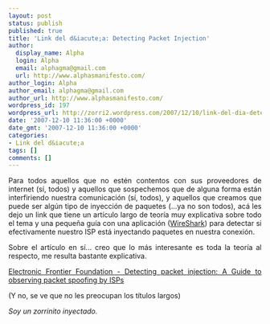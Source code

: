 ```yaml
---
layout: post
status: publish
published: true
title: 'Link del d&iacute;a: Detecting Packet Injection'
author:
  display_name: Alpha
  login: Alpha
  email: alphagma@gmail.com
  url: http://www.alphasmanifesto.com/
author_login: Alpha
author_email: alphagma@gmail.com
author_url: http://www.alphasmanifesto.com/
wordpress_id: 197
wordpress_url: http://zorri2.wordpress.com/2007/12/10/link-del-dia-detecting-packet-injection/
date: '2007-12-10 11:36:00 +0000'
date_gmt: '2007-12-10 11:36:00 +0000'
categories:
- Link del d&iacute;a
tags: []
comments: []
---
```

<div align="justify">Para todos aquellos que no est&eacute;n contentos con sus proveedores de internet (s&iacute;, todos) y aquellos que sospechemos que de alguna forma est&aacute;n interfiriendo nuestra comunicaci&oacute;n (s&iacute;, todos), y aquellos que creamos que puede ser alg&uacute;n tipo de inyecci&oacute;n de paquetes (...ya no son todos), ac&aacute; les dejo un link que tiene un art&iacute;culo largo de teor&iacute;a muy explicativa sobre todo el tema y una peque&ntilde;a gu&iacute;a con una aplicaci&oacute;n (<a href="http://www.wireshark.org/">WireShark</a>) para detectar si efectivamente nuestro ISP est&aacute; inyectando paquetes en nuestra conexi&oacute;n.</p>
<p>Sobre el art&iacute;culo en s&iacute;... creo que lo m&aacute;s interesante es toda la teor&iacute;a al respecto, me resulta bastante explicativa.</p>
<p><a href="http://www.eff.org/wp/detecting-packet-injection">Electronic Frontier Foundation - Detecting packet injection: A Guide to observing packet spoofing by ISPs</a></p>
<p>(Y no, se ve que no les preocupan los t&iacute;tulos largos)</p>
<p><i>Soy un zorrinito inyectado.</i></div>
